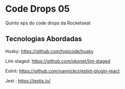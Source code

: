 # Code Drops 05
Quinto eps do code drops da Rocketseat

## Tecnologias Abordadas
Husky: https://github.com/typicode/husky

Lint-staged: https://github.com/okonet/lint-staged

Eslint: https://github.com/yannickcr/eslint-plugin-react

Jest : https://jestjs.io/
